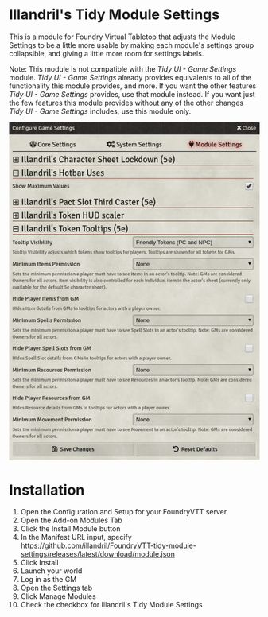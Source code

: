 # Illandril's Tidy Module Settings

This is a module for Foundry Virtual Tabletop that adjusts the Module Settings to be a little more usable by making each module's settings group collapsible, and giving a little more room for settings labels.

Note: This module is not compatible with the *Tidy UI - Game Settings* module. *Tidy UI - Game Settings* already provides equivalents to all of the functionality this module provides, and more. If you want the other features *Tidy UI - Game Settings* provides, use that module instead. If you want just the few features this module provides without any of the other changes *Tidy UI - Game Settings* includes, use this module only.

![Collapsible Module Settings for a variety of Illandril's modules](https://github.com/illandril/FoundryVTT-tidy-module-settings/raw/main/screenshots/example-a.png)

# Installation
1. Open the Configuration and Setup for your FoundryVTT server
1. Open the Add-on Modules Tab
1. Click the Install Module button
1. In the Manifest URL input, specify https://github.com/illandril/FoundryVTT-tidy-module-settings/releases/latest/download/module.json
1. Click Install
1. Launch your world
1. Log in as the GM
1. Open the Settings tab
1. Click Manage Modules
1. Check the checkbox for Illandril's Tidy Module Settings
